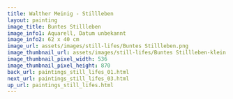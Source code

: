 ```yaml
---
title: Walther Meinig - Stillleben
layout: painting
image_title: Buntes Stillleben 
image_info1: Aquarell, Datum unbekannt
image_info2: 62 x 40 cm
image_url: assets/images/still-lifes/Buntes Stillleben.png
image_thumbnail_url: assets/images/still-lifes/Buntes Stillleben-klein.png
image_thumbnail_pixel_width: 536
image_thumbnail_pixel_height: 870
back_url: paintings_still_lifes_01.html
next_url: paintings_still_lifes_03.html
up_url: paintings_still_lifes.html
---
```

